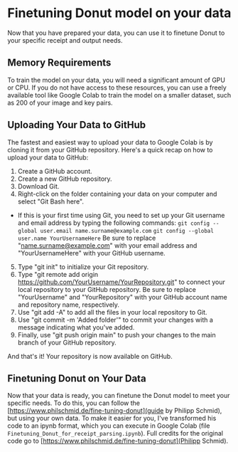 # Finetuning Donut model on your data
Now that you have prepared your data, you can use it to finetune Donut to your specific receipt and output needs.

## Memory Requirements
To train the model on your data, you will need a significant amount of GPU or CPU. If you do not have access to these resources, you can use a freely available tool like Google Colab to train the model on a smaller dataset, such as 200 of your image and key pairs.

## Uploading Your Data to GitHub
The fastest and easiest way to upload your data to Google Colab is by cloning it from your GitHub repository. Here's a quick recap on how to upload your data to GitHub:

1. Create a GitHub account.
2. Create a new GitHub repository.
3. Download Git.
4. Right-click on the folder containing your data on your computer and select "Git Bash here".
 - If this is your first time using Git, you need to set up your Git username and email address by typing the following commands:
`git config --global user.email name.surname@example.com`
`git config --global user.name YourUsernameHere`
Be sure to replace "name.surname@example.com" with your email address and "YourUsernameHere" with your GitHub username.
5. Type "git init" to initialize your Git repository.
6. Type "git remote add origin https://github.com/YourUsername/YourRepository.git" to connect your local repository to your GitHub repository. Be sure to replace "YourUsername" and "YourRepository" with your GitHub account name and repository name, respectively.
7. Use "git add -A" to add all the files in your local repository to Git.
8. Use "git commit -m 'Added folder'" to commit your changes with a message indicating what you've added.
9. Finally, use "git push origin main" to push your changes to the main branch of your GitHub repository.

And that's it! Your repository is now available on GitHub.

## Finetuning Donut on Your Data

Now that your data is ready, you can finetune the Donut model to meet your specific needs. To do this, you can follow the [https://www.philschmid.de/fine-tuning-donut](guide by Philipp Schmid), but using your own data.
To make it easier for you, I've transformed his code to an ipynb format, which you can execute in Google Colab (file `Finetuning_Donut_for_receipt_parsing.ipynb`). Full credits for the original code go to [https://www.philschmid.de/fine-tuning-donut](Philipp Schmid).
